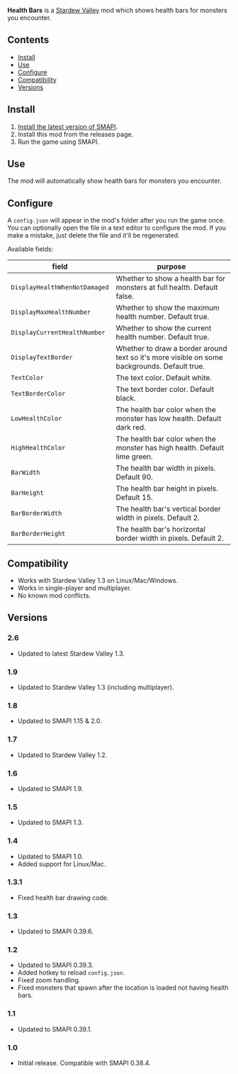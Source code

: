 ﻿﻿**Health Bars** is a [Stardew Valley](http://stardewvalley.net/) mod which shows health bars for
monsters you encounter.

## Contents
* [Install](#install)
* [Use](#use)
* [Configure](#configure)
* [Compatibility](#compatibility)
* [Versions](#versions)

## Install
1. [Install the latest version of SMAPI](https://smapi.io).
2. Install this mod from the releases page.
3. Run the game using SMAPI.

## Use
The mod will automatically show health bars for monsters you encounter.

## Configure
A `config.json` will appear in the mod's folder after you run the game once. You can optionally
open the file in a text editor to configure the mod. If you make a mistake, just delete the file
and it'll be regenerated.

Available fields:

field                         | purpose
----------------------------- | -------
`DisplayHealthWhenNotDamaged` | Whether to show a health bar for monsters at full health. Default false.
`DisplayMaxHealthNumber`      | Whether to show the maximum health number. Default true.
`DisplayCurrentHealthNumber`  | Whether to show the current health number. Default true.
`DisplayTextBorder`           | Whether to draw a border around text so it's more visible on some backgrounds. Default true.
`TextColor`                   | The text color. Default white.
`TextBorderColor`             | The text border color. Default black.
`LowHealthColor`              | The health bar color when the monster has low health. Default dark red.
`HighHealthColor`             | The health bar color when the monster has high health. Default lime green.
`BarWidth`                    | The health bar width in pixels. Default 90.
`BarHeight`                   | The health bar height in pixels. Default 15.
`BarBorderWidth`              | The health bar's vertical border width in pixels. Default 2.
`BarBorderHeight`             | The health bar's horizontal border width in pixels. Default 2.

## Compatibility
* Works with Stardew Valley 1.3 on Linux/Mac/Windows.
* Works in single-player and multiplayer.
* No known mod conflicts.

## Versions
### 2.6
* Updated to latest Stardew Valley 1.3.

### 1.9
* Updated to Stardew Valley 1.3 (including multiplayer).

### 1.8
* Updated to SMAPI 1.15 & 2.0.

### 1.7
* Updated to Stardew Valley 1.2.

### 1.6
* Updated to SMAPI 1.9.

### 1.5
* Updated to SMAPI 1.3.

### 1.4
* Updated to SMAPI 1.0.
* Added support for Linux/Mac.

### 1.3.1
* Fixed health bar drawing code.

### 1.3
* Updated to SMAPI 0.39.6.

### 1.2
* Updated to SMAPI 0.39.3.
* Added hotkey to reload `config.json`.
* Fixed zoom handling.
* Fixed monsters that spawn after the location is loaded not having health bars.

### 1.1
* Updated to SMAPI 0.39.1.

### 1.0
* Initial release. Compatible with SMAPI 0.38.4.
